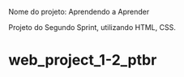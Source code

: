 Nome do projeto: Aprendendo a Aprender 

Projeto do Segundo Sprint, utilizando HTML, CSS.

# web_project_1-2_ptbr
